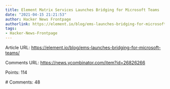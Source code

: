 ```yaml
---
title: Element Matrix Services Launches Bridging for Microsoft Teams
date: "2021-04-15 21:21:53"
author: Hacker News Frontpage
authorlink: https://element.io/blog/ems-launches-bridging-for-microsoft-teams/
tags:
- Hacker-News-Frontpage
---
```


<p>Article URL: <a href="https://element.io/blog/ems-launches-bridging-for-microsoft-teams/">https://element.io/blog/ems-launches-bridging-for-microsoft-teams/</a></p>
<p>Comments URL: <a href="https://news.ycombinator.com/item?id=26826266">https://news.ycombinator.com/item?id=26826266</a></p>
<p>Points: 114</p>
<p># Comments: 48</p>

